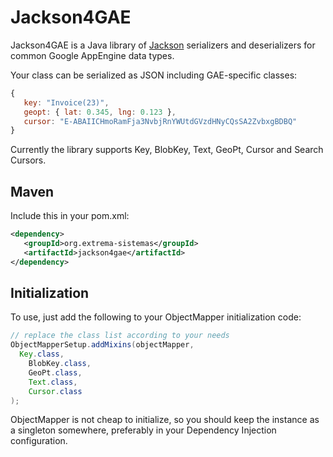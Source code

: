 Jackson4GAE
===

Jackson4GAE is a Java library of [Jackson](http://jackson.codehaus.org/) serializers and deserializers for common Google AppEngine data types.

Your class can be serialized as JSON including GAE-specific classes:

```JavaScript
{
   key: "Invoice(23)",
   geopt: { lat: 0.345, lng: 0.123 },
   cursor: "E-ABAIICHmoRamFja3NvbjRnYWUtdGVzdHNyCQsSA2ZvbxgBDBQ"
}
```

Currently the library supports Key, BlobKey, Text, GeoPt, Cursor and Search Cursors.

Maven
---

Include this in your pom.xml:

```XML
<dependency>
   <groupId>org.extrema-sistemas</groupId>
   <artifactId>jackson4gae</artifactId>
</dependency>
```

Initialization
---

To use, just add the following to your ObjectMapper initialization code:

```Java
// replace the class list according to your needs
ObjectMapperSetup.addMixins(objectMapper,
  Key.class,
	BlobKey.class,
	GeoPt.class,
	Text.class,
	Cursor.class
);
```

ObjectMapper is not cheap to initialize, so you should keep the instance as a singleton somewhere, preferably in your Dependency Injection configuration.
